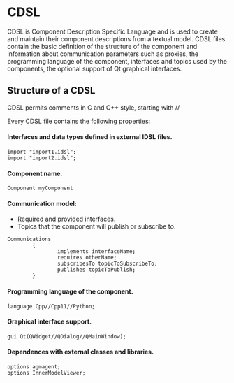 # CDSL
CDSL is Component Description Specific Language and is used to create and maintain their component descriptions from a textual model. CDSL files contain the basic definition of the structure of the component and information about communication parameters such as proxies, the programming language of the component, interfaces and topics used by the components, the optional support of Qt graphical interfaces.

## Structure of a CDSL
CDSL permits comments in C and C++ style, starting with //

Every CDSL file contains the following properties:

#### Interfaces and data types defined in external IDSL files.
```
import "import1.idsl";
import "import2.idsl";
```
#### Component name.
```
Component myComponent
```
#### Communication model: 
- Required and provided interfaces.
- Topics that the component will publish or subscribe to.
```
Communications
        {
                implements interfaceName;
                requires otherName;
                subscribesTo topicToSubscribeTo;
                publishes topicToPublish;
        }
```

#### Programming language of the component.
```
language Cpp//Cpp11//Python;
```
#### Graphical interface support.
```
gui Qt(QWidget//QDialog//QMainWindow);
```
#### Dependences with external classes and libraries.
```
options agmagent;
options InnerModelViewer;
```
## 

